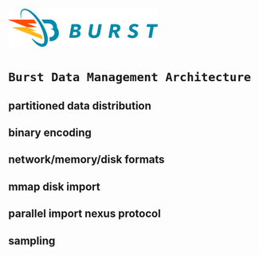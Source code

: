 ![Burst](../../../documentation/burst_h_small.png)

# `Burst Data Management Architecture`

## partitioned data distribution 

## binary encoding

## network/memory/disk formats

## mmap disk import

## parallel import nexus protocol

## sampling
